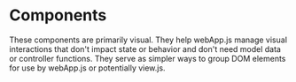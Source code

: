 # Components

These components are primarily visual. They help webApp.js manage visual interactions that don't impact state or
behavior and don't need model data or controller functions. They serve as simpler ways to group DOM elements for use
by webApp.js or potentially view.js.